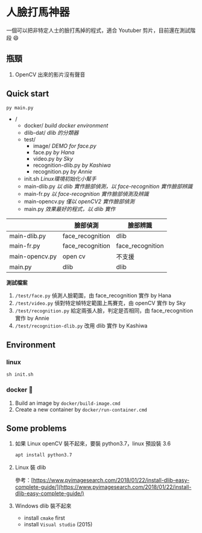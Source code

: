 # 人臉打馬神器

一個可以把非特定人士的臉打馬掉的程式，適合 Youtuber 剪片，目前還在測試階段 :smile:

## 瓶頸

1. OpenCV 出來的影片沒有聲音

## Quick start

```shell
py main.py
```

+ /
    + docker/ *build docker environment*
    + dlib-dat/ *dlib 的分類器*
    + test/
        + image/ *DEMO for face.py*
        + face.py *by Hana*
        + video.py *by Sky*
        + recognition-dlib.py *by Kashiwa*
        + recognition.py *by Annie*
    + init.sh *Linux環境初始化小幫手*
    + main-dlib.py *以 dlib 實作臉部偵測，以 face-recognition 實作臉部辨識*
    + main-fr.py *以 face-recognition 實作臉部偵測及辨識*
    + main-opencv.py *僅以 openCV2 實作臉部偵測*
    + main.py *效果最好的程式，以 dlib 實作*

|  | 臉部偵測 | 臉部辨識 |
|--|---------|----------|
| main-dlib.py | face_recognition | dlib |
| main-fr.py | face_recognition | face_recognition |
| main-opencv.py | open cv | 不支援 |
| main.py | dlib | dlib |

**測試檔案**

1. `/test/face.py` 偵測人臉範圍，由 face_recognition 實作 by Hana
2. `/test/video.py` 偵對特定幀特定範圍上馬賽克，由 openCV 實作 by Sky
3. `/test/recognition.py` 給定兩張人臉，判定是否相同，由 face_recognition 實作 by Annie
4. `/test/recognition-dlib.py` 改用 dlib 實作 by Kashiwa

## Environment

### linux
```shell
sh init.sh
```

### docker :whale:
1. Build an image by `docker/build-image.cmd` 
2. Create a new container by `docker/run-container.cmd`

## Some problems

1. 如果 Linux openCV 裝不起來，要裝 python3.7，linux 預設裝 3.6

    ```sh
    apt install python3.7
    ```

2. Linux 裝 dlib
    
    參考：[https://www.pyimagesearch.com/2018/01/22/install-dlib-easy-complete-guide/](https://www.pyimagesearch.com/2018/01/22/install-dlib-easy-complete-guide/)

3. Windows dlib 裝不起來
    + install `cmake` first
    + install `Visual studio` (2015)